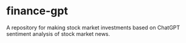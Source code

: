 # finance-gpt
A repository for making stock market investments based on ChatGPT sentiment analysis of stock market news.
